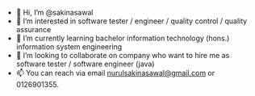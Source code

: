 - 👋 Hi, I’m @sakinasawal
- 👀 I’m interested in software tester / engineer / quality control / quality assurance
- 🌱 I’m currently learning bachelor information technology (hons.) information system engineering
- 💞️ I’m looking to collaborate on company who want to hire me as software tester / software engineer (java)
- 📫 You can reach via email nurulsakinasawal@gmail.com or 0126901355.

<!---
sakinasawal/sakinasawal is a ✨ special ✨ repository because its `README.md` (this file) appears on your GitHub profile.
You can click the Preview link to take a look at your changes.
--->
